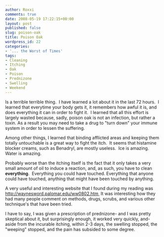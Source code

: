 ```yaml
---
author: Roxxi
comments: true
date: 2008-05-19 17:22:15+00:00
layout: post
published: false
slug: poison-oak
title: Poison Oak
wordpress_id: 22
categories:
- '... the Worst of Times'
tags:
- Cleaning
- Itching
- Oak
- Poison
- Prednizone
- Swelling
- Weekend
---
```


Is a terrible terrible thing.  I have learned a lot about it in the last 72 hours.  I learned that everytime your body gets it, it remembers how awful it is, and does everything it can in order to fight it.  I learned that all this effort is largely wasted because, sadly, poison oak is not an infection, but rather a toxin. As a result you may need to take a drug to "turn down" your immune system in order to lessen the suffering.

Among other things, I learned that binding afflicted areas and keeping them totally untouchable is a great way to fight the itch.  It seems that histamine blocker creams, such as Benadryl, are mostly useless.  Ice is amazing. Water is amazing.

Probably worse than the itching itself is the fact that it only takes a very small amount of oil to induce a reaction, and, as such, you have to clean **everything**.  Everything you could have touched. Everything that anyone could have touched, anything that might have been touched by anything.

A very useful and interesting website that I found during my reading was http://waynesword.palomar.edu/ww0802.htm  It was interesting how they had many people comment on methods, drugs, scrubs, and various other technique's that have been tried.

I have to say, I was given a prescription of prednizone- and I was pretty skeptical about it, but surprisingly enough, it worked very quickly, and- aside from the incurable itching, within 2-3 days, the swelling stopped, the "weeping" stopped, and the pain has subsided to some degree.
